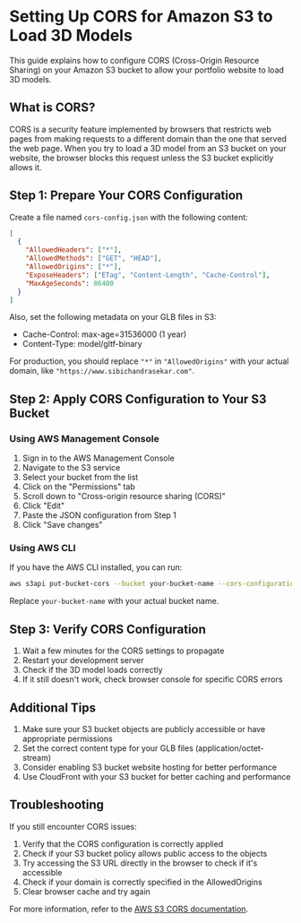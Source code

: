 # Setting Up CORS for Amazon S3 to Load 3D Models

This guide explains how to configure CORS (Cross-Origin Resource Sharing) on your Amazon S3 bucket to allow your portfolio website to load 3D models.

## What is CORS?

CORS is a security feature implemented by browsers that restricts web pages from making requests to a different domain than the one that served the web page. When you try to load a 3D model from an S3 bucket on your website, the browser blocks this request unless the S3 bucket explicitly allows it.

## Step 1: Prepare Your CORS Configuration

Create a file named `cors-config.json` with the following content:

```json
[
  {
    "AllowedHeaders": ["*"],
    "AllowedMethods": ["GET", "HEAD"],
    "AllowedOrigins": ["*"],
    "ExposeHeaders": ["ETag", "Content-Length", "Cache-Control"],
    "MaxAgeSeconds": 86400
  }
]
```

Also, set the following metadata on your GLB files in S3:

- Cache-Control: max-age=31536000 (1 year)
- Content-Type: model/gltf-binary

For production, you should replace `"*"` in `"AllowedOrigins"` with your actual domain, like `"https://www.sibichandrasekar.com"`.

## Step 2: Apply CORS Configuration to Your S3 Bucket

### Using AWS Management Console

1. Sign in to the AWS Management Console
2. Navigate to the S3 service
3. Select your bucket from the list
4. Click on the "Permissions" tab
5. Scroll down to "Cross-origin resource sharing (CORS)"
6. Click "Edit"
7. Paste the JSON configuration from Step 1
8. Click "Save changes"

### Using AWS CLI

If you have the AWS CLI installed, you can run:

```bash
aws s3api put-bucket-cors --bucket your-bucket-name --cors-configuration file://cors-config.json
```

Replace `your-bucket-name` with your actual bucket name.

## Step 3: Verify CORS Configuration

1. Wait a few minutes for the CORS settings to propagate
2. Restart your development server
3. Check if the 3D model loads correctly
4. If it still doesn't work, check browser console for specific CORS errors

## Additional Tips

1. Make sure your S3 bucket objects are publicly accessible or have appropriate permissions
2. Set the correct content type for your GLB files (application/octet-stream)
3. Consider enabling S3 bucket website hosting for better performance
4. Use CloudFront with your S3 bucket for better caching and performance

## Troubleshooting

If you still encounter CORS issues:

1. Verify that the CORS configuration is correctly applied
2. Check if your S3 bucket policy allows public access to the objects
3. Try accessing the S3 URL directly in the browser to check if it's accessible
4. Check if your domain is correctly specified in the AllowedOrigins
5. Clear browser cache and try again

For more information, refer to the [AWS S3 CORS documentation](https://docs.aws.amazon.com/AmazonS3/latest/userguide/cors.html).
